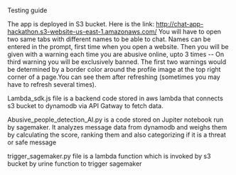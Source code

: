 Testing guide

The app is deployed in S3 bucket. Here is the link: http://chat-app-hackathon.s3-website-us-east-1.amazonaws.com/
You will have to open two same tabs with different names to be able to chat. Names can be entered in the prompt, first time when you open a website.
Then you will be given with a warning each time you are abusive online, upto 3 times -- On third warning you will be exclusively banned.
The first two warnings would be determined by a border color around the profile image at the top right corner of a page.You can see them after refreshing (sometimes you may have to refresh several times).


Lambda_sdk.js file is a backend code stored in aws lambda that connects s3 bucket to dynamodb via API Gatway to fetch data.

Abusive_people_detection_AI.py is a code stored on Jupiter notebook run by sagemaker. It analyzes message data from dynamodb and weighs them by calculating the score, ranking them and also categorizing if it is a threat or safe message

trigger_sagemaker.py file is a lambda function which is invoked by s3 bucket by urine function to trigger sagemaker
